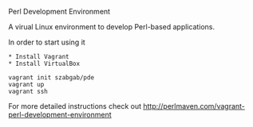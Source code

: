 Perl Development Environment

A virual Linux environment to develop Perl-based applications.

In order to start using it

    * Install Vagrant
    * Install VirtualBox

    vagrant init szabgab/pde
    vagrant up
    vagrant ssh


For more detailed instructions check out http://perlmaven.com/vagrant-perl-development-environment
